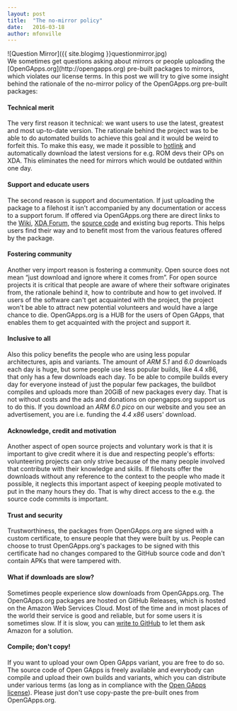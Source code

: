 ```yaml
---
layout: post
title:  "The no-mirror policy"
date:   2016-03-18
author: mfonville
---
```

<div markdown='1'>
![Question Mirror]({{ site.blogimg }}questionmirror.jpg)
</div>
We sometimes get questions asking about mirrors or people uploading the [OpenGApps.org](http://opengapps.org) pre-built packages to mirrors, which violates our license terms. In this post we will try to give some insight behind the rationale of the no-mirror policy of the OpenGApps.org pre-built packages:

#### Technical merit
The very first reason it technical: we want users to use the latest, greatest and most up-to-date version. The rationale behind the project was to be able to do automated builds to achieve this goal and it would be weird to forfeit this. To make this easy, we made it possible to [hotlink](https://github.com/opengapps/opengapps/wiki/Hotlinking-to-OpenGApps.org) and automatically download the latest versions for e.g. ROM devs their OPs on XDA.
This eliminates the need for mirrors which would be outdated within one day.

#### Support and educate users
The second reason is support and documentation. If just uploading the package to a filehost it isn't accompanied by any documentation or access to a support forum. If offered via OpenGApps.org there are direct links to the [Wiki](https://github.com/opengapps/opengapps/wiki), [XDA Forum](http://forum.xda-developers.com/android/software/Open-GApps-t3098071), the [source code](https://github.com/opengapps/opengapps) and existing bug reports. This helps users find their way and to benefit most from the various features offered by the package.

#### Fostering community
Another very import reason is fostering a community. Open source does not mean “just download and ignore where it comes from”. For open source projects it is critical that people are aware of where their software originates from, the rationale behind it, how to contribute and how to get involved. If users of the software can't get acquainted with the project, the project won't be able to attract new potential volunteers and would have a large chance to die. OpenGApps.org is a HUB for the users of Open GApps, that enables them to get acquainted with the project and support it.

#### Inclusive to all
Also this policy benefits the people who are using less popular architectures, apis and variants. The amount of *ARM 5.1* and *6.0* downloads each day is huge, but some people use less popular builds, like 4.4 x86, that only has a few downloads each day. To be able to compile builds every day for everyone instead of just the popular few packages, the buildbot compiles and uploads more than 20GiB of new packages every day. That is not without costs and the ads and donations on opengapps.org support us to do this. If you download an *ARM 6.0 pico* on our website and you see an advertisement, you are i.e. funding the *4.4 x86* users' download.

#### Acknowledge, credit and motivation
Another aspect of open source projects and voluntary work is that it is important to give credit where it is due and respecting people's efforts: volunteering projects can only strive because of the many people involved that contribute with their knowledge and skills. If filehosts offer the downloads without any reference to the context to the people who made it possible, it neglects this important aspect of keeping people motivated to put in the many hours they do. That is why direct access to the e.g. the source code commits is important.

#### Trust and security
Trustworthiness, the packages from OpenGApps.org are signed with a custom certificate, to ensure people that they were built by us. People can choose to trust OpenGApps.org's packages to be signed with this certificate had no changes compared to the GitHub source code and don't contain APKs that were tampered with.

#### What if downloads are slow?
Sometimes people experience slow downloads from OpenGApps.org. The OpenGApps.org packages are hosted on GitHub Releases, which is hosted on the Amazon Web Services Cloud. Most of the time and in most places of the world their service is good and reliable, but for some users it is sometimes slow. If it is slow, you can [write to GitHub](https://github.com/contact) to let them ask Amazon for a solution.

#### Compile; don't copy!
If you want to upload your own Open GApps variant, you are free to do so. The source code of Open GApps is freely available and everybody can compile and upload their own builds and variants, which you can distribute under various terms (as long as in compliance with the [Open GApps license](https://github.com/opengapps/opengapps/blob/master/LICENSE)). Please just don't use copy-paste the pre-built ones from OpenGApps.org.﻿

